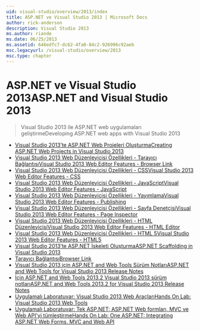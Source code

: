 ```yaml
---
uid: visual-studio/overview/2013/index
title: ASP.NET ve Visual Studio 2013 | Microsoft Docs
author: rick-anderson
description: Visual Studio 2013
ms.author: riande
ms.date: 06/25/2013
ms.assetid: 646edfc7-dc62-4fa0-84c2-926996c92aeb
msc.legacyurl: /visual-studio/overview/2013
msc.type: chapter
---
```

<a name="aspnet-and-visual-studio-2013"></a><span data-ttu-id="a2bd3-103">ASP.NET ve Visual Studio 2013</span><span class="sxs-lookup"><span data-stu-id="a2bd3-103">ASP.NET and Visual Studio 2013</span></span>
====================
> <span data-ttu-id="a2bd3-104">Visual Studio 2013 ile ASP.NET web uygulamaları geliştirme</span><span class="sxs-lookup"><span data-stu-id="a2bd3-104">Developing ASP.NET web apps with Visual Studio 2013</span></span>


- [<span data-ttu-id="a2bd3-105">Visual Studio 2013’te ASP.NET Web Projeleri Oluşturma</span><span class="sxs-lookup"><span data-stu-id="a2bd3-105">Creating ASP.NET Web Projects in Visual Studio 2013</span></span>](creating-web-projects-in-visual-studio.md)
- [<span data-ttu-id="a2bd3-106">Visual Studio 2013 Web Düzenleyicisi Özellikleri - Tarayıcı Bağlantısı</span><span class="sxs-lookup"><span data-stu-id="a2bd3-106">Visual Studio 2013 Web Editor Features - Browser Link</span></span>](visual-studio-2013-web-editor-features-browser-link.md)
- [<span data-ttu-id="a2bd3-107">Visual Studio 2013 Web Düzenleyicisi Özellikleri - CSS</span><span class="sxs-lookup"><span data-stu-id="a2bd3-107">Visual Studio 2013 Web Editor Features - CSS</span></span>](visual-studio-2013-web-editor-features-css.md)
- [<span data-ttu-id="a2bd3-108">Visual Studio 2013 Web Düzenleyicisi Özellikleri - JavaScript</span><span class="sxs-lookup"><span data-stu-id="a2bd3-108">Visual Studio 2013 Web Editor Features - JavaScript</span></span>](visual-studio-2013-web-editor-features-javascript.md)
- [<span data-ttu-id="a2bd3-109">Visual Studio 2013 Web Düzenleyicisi Özellikleri - Yayımlama</span><span class="sxs-lookup"><span data-stu-id="a2bd3-109">Visual Studio 2013 Web Editor Features - Publishing</span></span>](visual-studio-2013-web-editor-features-publishing.md)
- [<span data-ttu-id="a2bd3-110">Visual Studio 2013 Web Düzenleyicisi Özellikleri - Sayfa Denetçisi</span><span class="sxs-lookup"><span data-stu-id="a2bd3-110">Visual Studio 2013 Web Editor Features - Page Inspector</span></span>](visual-studio-2013-web-editor-features-page-inspector.md)
- [<span data-ttu-id="a2bd3-111">Visual Studio 2013 Web Düzenleyicisi Özellikleri - HTML Düzenleyicisi</span><span class="sxs-lookup"><span data-stu-id="a2bd3-111">Visual Studio 2013 Web Editor Features - HTML Editor</span></span>](visual-studio-2013-web-editor-features-html-editor.md)
- [<span data-ttu-id="a2bd3-112">Visual Studio 2013 Web Düzenleyicisi Özellikleri - HTML 5</span><span class="sxs-lookup"><span data-stu-id="a2bd3-112">Visual Studio 2013 Web Editor Features - HTML5</span></span>](visual-studio-2013-web-editor-features-html5.md)
- [<span data-ttu-id="a2bd3-113">Visual Studio 2013’te ASP.NET İskeleti Oluşturma</span><span class="sxs-lookup"><span data-stu-id="a2bd3-113">ASP.NET Scaffolding in Visual Studio 2013</span></span>](aspnet-scaffolding-overview.md)
- [<span data-ttu-id="a2bd3-114">Tarayıcı Bağlantısı</span><span class="sxs-lookup"><span data-stu-id="a2bd3-114">Browser Link</span></span>](using-browser-link.md)
- [<span data-ttu-id="a2bd3-115">Visual Studio 2013 için ASP.NET and Web Tools Sürüm Notları</span><span class="sxs-lookup"><span data-stu-id="a2bd3-115">ASP.NET and Web Tools for Visual Studio 2013 Release Notes</span></span>](release-notes.md)
- [<span data-ttu-id="a2bd3-116">İçin ASP.NET and Web Tools 2013.2 Visual Studio 2013 sürüm notları</span><span class="sxs-lookup"><span data-stu-id="a2bd3-116">ASP.NET and Web Tools 2013.2 for Visual Studio 2013 Release Notes</span></span>](aspnet-and-web-tools-20132-preview-for-visual-studio-2013-release-notes.md)
- [<span data-ttu-id="a2bd3-117">Uygulamalı Laboratuvar: Visual Studio 2013 Web Araçları</span><span class="sxs-lookup"><span data-stu-id="a2bd3-117">Hands On Lab: Visual Studio 2013 Web Tools</span></span>](visual-studio-2013-web-tools.md)
- [<span data-ttu-id="a2bd3-118">Uygulamalı Laboratuvar: Tek ASP.NET: ASP.NET Web formları, MVC ve Web API'yi tümleştirme</span><span class="sxs-lookup"><span data-stu-id="a2bd3-118">Hands On Lab: One ASP.NET: Integrating ASP.NET Web Forms, MVC and Web API</span></span>](one-aspnet-integrating-aspnet-web-forms-mvc-and-web-api.md)
